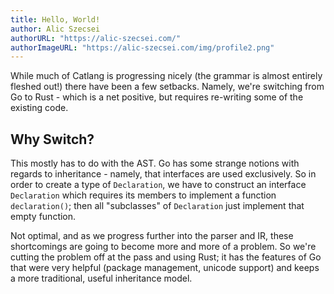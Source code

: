 ```yaml
---
title: Hello, World!
author: Alic Szecsei
authorURL: "https://alic-szecsei.com/"
authorImageURL: "https://alic-szecsei.com/img/profile2.png"
---
```


While much of Catlang is progressing nicely (the grammar is almost entirely fleshed out!) there have been a few setbacks. Namely, we're switching from Go to Rust - which is a net positive, but requires re-writing some of the existing code.

<!--truncate-->

## Why Switch?

This mostly has to do with the AST. Go has some strange notions with regards to inheritance - namely, that interfaces are used exclusively. So in order to create a type of `Declaration`, we have to construct an interface `Declaration` which requires its members to implement a function `declaration()`; then all "subclasses" of `Declaration` just implement that empty function.

Not optimal, and as we progress further into the parser and IR, these shortcomings are going to become more and more of a problem. So we're cutting the problem off at the pass and using Rust; it has the features of Go that were very helpful (package management, unicode support) and keeps a more traditional, useful inheritance model.
